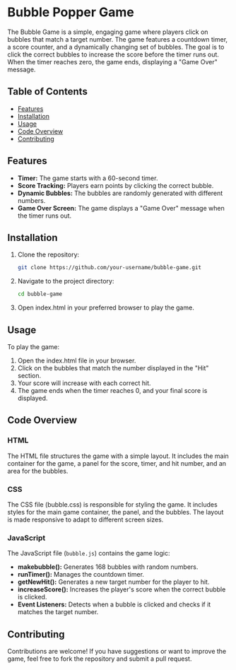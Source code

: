 # Bubble Popper Game

The Bubble Game is a simple, engaging game where players click on bubbles that match a target number. The game features a countdown timer, a score counter, and a dynamically changing set of bubbles. The goal is to click the correct bubbles to increase the score before the timer runs out. When the timer reaches zero, the game ends, displaying a "Game Over" message.

## Table of Contents

- [Features](#features)
- [Installation](#installation)
- [Usage](#usage)
- [Code Overview](#code-overview)
- [Contributing](#contributing)

## Features

- **Timer:** The game starts with a 60-second timer.
- **Score Tracking:** Players earn points by clicking the correct bubble.
- **Dynamic Bubbles:** The bubbles are randomly generated with different numbers.
- **Game Over Screen:** The game displays a "Game Over" message when the timer runs out.

## Installation

1. Clone the repository:

   ```bash
   git clone https://github.com/your-username/bubble-game.git
   ```
2. Navigate to the project directory:

   ```bash
   cd bubble-game
   ```
3. Open index.html in your preferred browser to play the game.

## Usage

To play the game:
1. Open the index.html file in your browser.
2. Click on the bubbles that match the number displayed in the "Hit" section.
3. Your score will increase with each correct hit.
4. The game ends when the timer reaches 0, and your final score is displayed.

## Code Overview

### HTML
The HTML file structures the game with a simple layout. It includes the main container for the game, a panel for the score, timer, and hit number, and an area for the bubbles.

### CSS
The CSS file (bubble.css) is responsible for styling the game. It includes styles for the main game container, the panel, and the bubbles. The layout is made responsive to adapt to different screen sizes.

### JavaScript
The JavaScript file (`bubble.js`) contains the game logic:

- **makebubble():** Generates 168 bubbles with random numbers.
- **runTimer():** Manages the countdown timer.
- **getNewHit():** Generates a new target number for the player to hit.
- **increaseScore():** Increases the player's score when the correct bubble is clicked.
- **Event Listeners:** Detects when a bubble is clicked and checks if it matches the target number.

## Contributing
Contributions are welcome! If you have suggestions or want to improve the game, feel free to fork the repository and submit a pull request.
